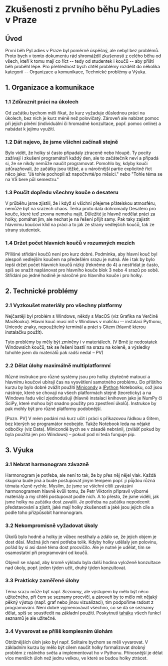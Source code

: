 # Zkušenosti z prvního běhu PyLadies v Praze

## Úvod

První běh PyLadies v Praze byl poměrně úspěšný, ale nebyl bez problémů. Proto bych v tomto dokumentu rád shromáždil zkušenosti z celého běhu od všech, kteří k tomu mají co říct -- tedy od studentek i koučů -- aby příští běh proběhl lépe. Pro přehlednost bych chtěl problémy rozdělit do několika kategorií -- Organizace a komunikace, Technické problémy a Výuka.

## 1. Organizace a komunikace

### 1.1 Zdůraznit práci na úkolech
Od začátku bychom měli říkat, že kurz vyžaduje důslednou práci na úkolech, bez nich je kurz méně než polovičatý. Zároveň ale nabízet pomoc při jejich plnění (individuální či hromadné konzultace, popř. pomoc online) a nabádat k jejímu využití.

### 1.2 Dát najevo, že jsme všichni začínali stejně
Bylo vidět, že holky si často připadaly ztraceně nebo hloupě. Ty pocity zažívají i zkušení programátoři každý den, ale to začátečník neví a připadá si, že se nikdy nemůže naučit programovat. Pomohlo by, kdyby kouči zdůrazňovali, že začátky jsou těžké, a u náročnější partie explicitně říct něco jako: "Já tohle pochopil až napočtvrté/po měsíci." nebo "Tohle téma se na VŠ bere půl semestru."

### 1.3 Poučit dopředu všechny kouče o desateru
V průběhu jsme zjistili, že i když si všichni přejeme přátelskou atmosféru, nemůže být na srazech chaos. Terka proto dala dohromady Desatero pro kouče, které teď zrovna nemohu najít. Důležité je hlavně nedělat práci za holky, pomáhat jim, ale nechat je na řešení přijít samy. Pak taky zajistit hlavnímu koučovi klid na práci a to jak ze strany vedlejších koučů, tak ze strany studentek.

### 1.4 Držet počet hlavních koučů v rozumných mezích
Přílišné střídání koučů není pro kurz dobré. Podmínka, aby hlavní kouč byl alespoň vedlejším koučem na předešlém srazu je nutná. Ale i tak by bylo lepší držet počet hlavních koučů nízký (řekněme do 4) a nestřídat je často, spíš se snažit naplánovat pro hlavního kouče blok 3 nebo 4 srazů po sobě. Střídání po jedné hodině je náročné pro hlavního kouče i pro holky.

## 2. Technické problémy

### 2.1 Vyzkoušet materiály pro všechny platformy
Nejčastěji byl problém s Windows, někdy s MacOS (viz Grafika na Verčině MacBooku). Hlavní kouč musí mít v Windows v malíčku -- instalaci Pythonu, Unicode znaky, nepoužitelný terminál a práci s Gitem (hlavně kterou instalačku použít).

Tyto problémy by měly být zmíněny i v materiálech. (V Brně je nedostatek Windowsích koučů, tak se řešení bastlí na srazu na koleně, a výsledky tohohle jsem do materiálů pak radši nedal – PV)

### 2.2 Dělat úlohy maximálně multiplatformní
Různé instrukce pro různé systémy jsou pro holky zbytečně matoucí a hlavnímu koučovi ubírají čas na vysvětlení samotného problému. Do příštího kurzu by bylo dobré zvážit použití [Minicondy](http://conda.pydata.org/miniconda.html) a [IPython](http://ipython.org/) Notebooku, což jsou nástroje, které se chovají na všech platformách stejně (teoreticky) a na Windows řadu věcí zjednodušují (hlavně instalaci knihoven jako je NumPy či SciPy, které mohou být snadno použity pro zpestření úkolů). Instrukce by pak mohly být pro různé platformy podobnější.

[Pozn. PV] V mém podání má kurz učit i práci s příkazovou řádkou a Gitem, bez kterých se programátor neobejde. Takže Notebook leda na nějaké odbočky (viz Data). Minicondě bych se v zásadě nebránil, (zvlášť pokud by byla použitá jen pro Windows) – pokud pod ní teda funguje pip.

## 3. Výuka

### 3.1 Nebrat harmonogram závazně
Harmonogram je potřeba, ale není to tak, že by přes něj nějel vlak. Každá skupina bude jiná a bude postupovat jiným tempem popř. jí půjdou různá témata různě rychle. Myslím, že jsme se všichni cítili zavázáni harmonogramem hlavně kvůli tomu, že Petr Viktorin připravil výborné materiály a my chtěli postupovat podle nich. A to přesto, že jsme viděli, jak jsme holky na začátku dost zavalili. Je potřeba na začátku nepodcenit představování a zjistit, jaké mají holky zkušenosti a jaké jsou jejich cíle a podle toho přizpůsobit harmonogram.

### 3.2 Nekompromisně vyžadovat úkoly
Úkolů bylo hodně a holky je vůbec nestíhaly a zdálo se, že jejich objem je dost děsí. Možná jich není potřeba tolik. Kdyby holky udělaly jen polovinu, pořád by si asi dané téma dost procvičilo. Ale je nutné je udělat, tím se osamostatní při programování od koučů.

Objevil se nápad, aby kromě výkladu byla další hodina vyloženě konzultace nad úkoly, popř. jeden týden učit, druhý týden konzultovat. 

### 3.3 Prakticky zaměřené úlohy

Téma srazu může být např. _Seznamy_, ale výstupem by mělo být něco užitečného, při čem se seznamy procvičí, a zároveň by to mělo mít nějaký pěkný výstup (např. graf nebo jinou vizualizaci), tím podpoříme radost z programování. Není dobré vyjmenovávat všechno, co se dá se seznamy dělat, spíš se soustředit na základní použití. Poskytnutí [taháku](http://pyladies.cz/v1/s007-cards/list-cheatsheet.html) všech funkcí seznamů je ale užitečné.

### 3.4 Vyvarovat se příliš komplexním úlohám
Obtížnějších úloh jako byl např. Solitaire bychom se měli vyvarovat. V základním kurzu by mělo být cílem naučit holky formalizovat drobný problém z reálného světa a implementovat ho v Pythonu. Přínosnější je dělat více menších úloh než jednu velkou, ve které se budou holky ztrácet.
